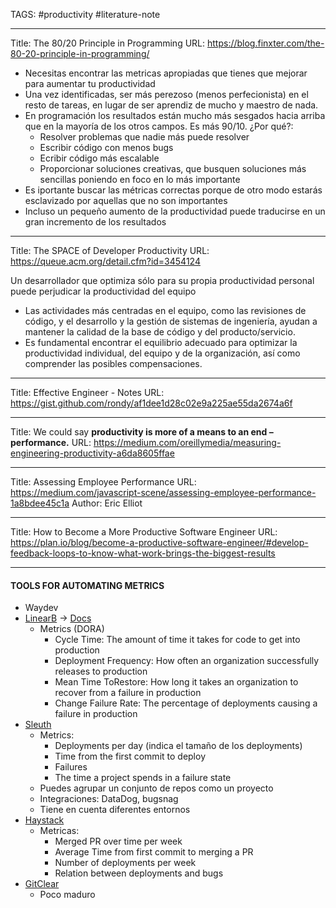 TAGS: #productivity #literature-note  

---

Title: The 80/20 Principle in Programming
URL: https://blog.finxter.com/the-80-20-principle-in-programming/

- Necesitas encontrar las metricas apropiadas que tienes que mejorar para aumentar tu productividad
- Una vez identificadas, ser más perezoso (menos perfecionista) en el resto de tareas, en lugar de ser aprendiz de mucho y maestro de nada.
- En programación los resultados están mucho más sesgados hacia arriba que en la mayoría de los otros campos. Es más 90/10. ¿Por qué?:
	- Resolver problemas que nadie más puede resolver
	- Escribir código con menos bugs
	- Ecribir código más escalable 
	- Proporcionar soluciones creativas, que busquen soluciones más sencillas poniendo en foco en lo más importante
- Es iportante buscar las métricas correctas porque de otro modo estarás esclavizado por aquellas que no son importantes 
- Incluso un pequeño aumento de la productividad puede traducirse en un gran incremento de los resultados

---

Title: The SPACE of Developer Productivity
URL: https://queue.acm.org/detail.cfm?id=3454124

Un desarrollador que optimiza sólo para su propia productividad personal puede perjudicar la productividad del equipo
- Las actividades más centradas en el equipo, como las revisiones de código, y el desarrollo y la gestión de sistemas de ingeniería, ayudan a mantener la calidad de la base de código y del producto/servicio.
- Es fundamental encontrar el equilibrio adecuado para optimizar la productividad individual, del equipo y de la organización, así como comprender las posibles compensaciones.

---

Title: Effective Engineer - Notes
URL: https://gist.github.com/rondy/af1dee1d28c02e9a225ae55da2674a6f

---

Title: We could say **productivity is more of a means to an end – performance.**
URL: https://medium.com/oreillymedia/measuring-engineering-productivity-a6da8605ffae

---

Title: Assessing Employee Performance
URL: https://medium.com/javascript-scene/assessing-employee-performance-1a8bdee45c1a
Author: Eric Elliot

---

Title: How to Become a More Productive Software Engineer
URL: https://plan.io/blog/become-a-productive-software-engineer/#develop-feedback-loops-to-know-what-work-brings-the-biggest-results

---

#### TOOLS FOR AUTOMATING METRICS
- Waydev
- [LinearB](https://linearb.io/) -> [Docs](https://linearb.helpdocs.io/)
	- Metrics (DORA)
		- Cycle Time: The amount of time it takes for code to get into production
		- Deployment Frequency: How often an organization successfully releases to production
		- Mean Time ToRestore: How long it takes an organization to recover from a failure in production
		- Change Failure Rate: The percentage of deployments causing a failure in production
- [Sleuth](https://help.sleuth.io/)
	- Metrics:
		- Deployments per day (indica el tamaño de los deployments)
		- Time from the first commit to deploy
		- Failures
		- The time a project spends in a failure state
	- Puedes agrupar un conjunto de repos como un proyecto
	- Integraciones: DataDog, bugsnag
	- Tiene en cuenta diferentes entornos
- [Haystack](https://www.usehaystack.io/)
	- Metricas:	
		- Merged PR over time per week
		- Average Time from first commit to merging a PR
		- Number of deployments per week
		- Relation between deployments and bugs
- [GitClear](https://www.gitclear.com/)
	- Poco maduro



